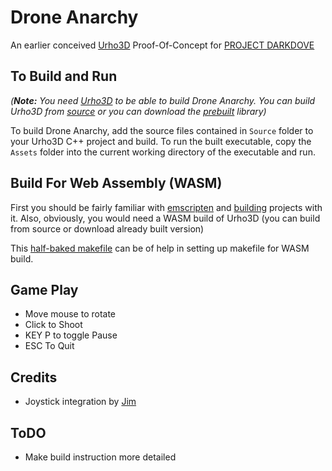  Drone Anarchy
==========================
An earlier conceived [Urho3D](https://github.com/urho3d/Urho3D) Proof-Of-Concept for [PROJECT DARKDOVE](http://darkdove.proboards.com/) 


To Build and Run <a name="build-run"></a>
----------------

_(**Note:** You need [Urho3D](https://github.com/urho3d/Urho3D) to be able to build Drone Anarchy. You can build Urho3D from [source](https://urho3d.github.io/documentation/HEAD/_building.html) or you can download the [prebuilt](https://sourceforge.net/projects/urho3d/files/Urho3D/) library)_

To build Drone Anarchy, add the source files contained in `Source` folder to your Urho3D C++ project and build. To run the built executable, copy the `Assets` folder into the current working directory of the executable and run.

Build For Web Assembly (WASM)
---------------
First you should be fairly familiar with [emscripten](https://emscripten.org/index.html) and [building](https://emscripten.org/docs/compiling/Building-Projects.html) projects with it.
Also, obviously, you would need a WASM build of Urho3D (you can build from source or download already built version)

This [half-baked makefile](wasm-build-assets/makefile-web.example) can be of help in setting up makefile for WASM build.


Game Play
------------
- Move mouse to rotate
- Click to Shoot
- KEY P to toggle Pause
- ESC To Quit

Credits
--------
- Joystick integration by [Jim](https://discourse.urho3d.io/u/jimmarlowe/summary)

ToDO
------
- Make build instruction more detailed